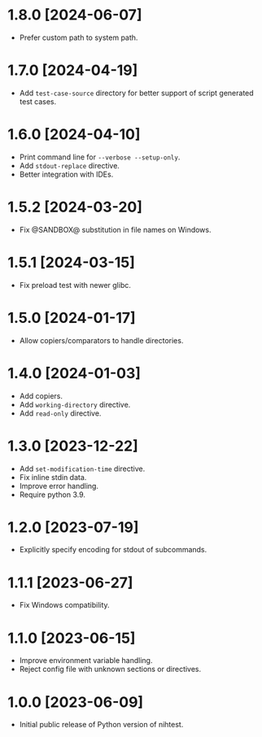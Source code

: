 # 1.8.0 [2024-06-07]

- Prefer custom path to system path.

# 1.7.0 [2024-04-19]

- Add `test-case-source` directory for better support of script generated test cases.

# 1.6.0 [2024-04-10]

- Print command line for `--verbose --setup-only`.
- Add `stdout-replace` directive.
- Better integration with IDEs.

# 1.5.2 [2024-03-20]

- Fix @SANDBOX@ substitution in file names on Windows.

# 1.5.1 [2024-03-15]

- Fix preload test with newer glibc.

# 1.5.0 [2024-01-17]

- Allow copiers/comparators to handle directories. 

# 1.4.0 [2024-01-03]

- Add copiers.
- Add `working-directory` directive.
- Add `read-only` directive.

# 1.3.0 [2023-12-22]

- Add `set-modification-time` directive.
- Fix inline stdin data.
- Improve error handling.
- Require python 3.9.

# 1.2.0 [2023-07-19]

- Explicitly specify encoding for stdout of subcommands.

# 1.1.1 [2023-06-27]

- Fix Windows compatibility. 

# 1.1.0 [2023-06-15] 

- Improve environment variable handling.
- Reject config file with unknown sections or directives.

# 1.0.0 [2023-06-09]

- Initial public release of Python version of nihtest.

